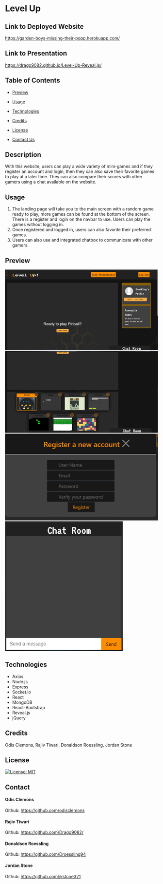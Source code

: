 # Level Up

  ## Link to Deployed Website
  
  https://garden-boys-missing-their-popp.herokuapp.com/


  ## Link to Presentation

  https://drago9082.github.io/Level-Up-Reveal.js/


  ## Table of Contents

  - [Preview](#preview)

  - [Usage](#usage)

  - [Technologies](#technologies)

  - [Credits](#credits)

  - [License](#license)

  - [Contact Us](#contact)
  

  ## Description
  
  With this website, users can play a wide variety of mini-games and if they register an account and login, then they can also save their favorite games to play at a later time.  They can also compare their scores with other gamers using a chat available on the website.


 ## Usage
1. The landing page will take you to the main screen with a random game ready to play, more games can be found at the bottom of the screen.  There is a register and login on the navbar to use.  Users can play the games without logging in.
2. Once registered and logged in, users can also favorite their preferred games.
3. Users can also use and integrated chatbox to communicate with other gamers.


  ## Preview

  ![](./client/src/assets/mainpage1.PNG)
  ![](./client/src/assets/mainpage2.PNG)
  ![](./client/src/assets/registermodal.PNG)
  ![](./client/src/assets/chatbox.PNG)
 
  
  ## Technologies

  - Axios
  - Node.js
  - Express
  - Socket.io
  - React
  - MongoDB
  - React-Bootstrap
  - Reveal.js
  - jQuery


  ## Credits
  
  Odis Clemons, Rajiv Tiwari, Donaldson Roessling, Jordan Stone
  

  ## License
  
  [![License: MIT](https://img.shields.io/badge/License-MIT-yellow.svg)](https://opensource.org/licenses/MIT)
  

  ## Contact
  
  #### Odis Clemons
  Github: https://github.com/odisclemons

  #### Rajiv Tiwari
  Github: https://github.com/Drago9082/

  #### Donaldson Roessling
  Github: https://github.com/Droessling94

  #### Jordan Stone
  Github: https://github.com/jkstone321
